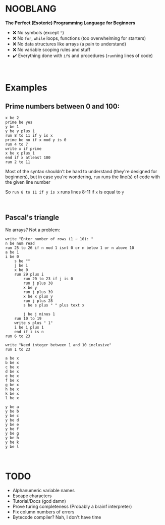 # NOOBLANG

**The Perfect (Esoteric) Programming Language for Beginners**
- ❌ No symbols (except `"`)
- ❌ No `for`, `while` loops, functions (too overwhelming for starters)
- ❌ No data structures like arrays (a pain to understand)
- ❌ No variable scoping rules and stuff
- ✔️ Everything done with `if`s and procedures (`run`ning lines of code)

<br>

# Examples
## Prime numbers between 0 and 100:
```
x be 2                         
prime be yes                  
y be 1                     
y be y plus 1
run 8 to 11 if y is x      
prime be no if x mod y is 0
run 4 to 7
write x if prime 
x be x plus 1
end if x atleast 100
run 2 to 11
```

Most of the syntax shouldn't be hard to understand (they're designed for beginners),
but in case you're wondering, `run` runs the line(s) of code with the given line number

So `run 8 to 11 if y is x` runs lines 8-11 if `x` is equal to `y`  

<br>

## Pascal's triangle
No arrays? Not a problem:
```
write "Enter number of rows (1 ~ 10): "
n be num read
run 25 to 26 if n mod 1 isnt 0 or n below 1 or n above 10
a be 1
i be 0
    s be ""
    j be i
    x be 0
    run 29 plus i
        run 20 to 23 if j is 0
        run j plus 38
        x be y
        run j plus 39
        x be x plus y
        run j plus 28
        s be s plus " " plus text x

        j be j minus 1
    run 10 to 19
    write s plus " 1"
    i be i plus 1
    end if i is n
run 6 to 23

write "Need integer between 1 and 10 inclusive"
run 1 to 23

a be x
b be x
c be x
d be x
e be x
f be x
g be x
h be x
k be x
l be x

y be a
y be b
y be c
y be d
y be e
y be f 
y be g
y be h
y be k
y be l
```

<br>

# TODO
- Alphanumeric variable names
- Escape characters
- Tutorial/Docs (god damn)
- Prove turing completeness (Probably a brainf interpreter)
- Fix column numbers of errors
- Bytecode compiler? Nah, I don't have time


